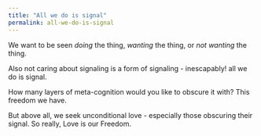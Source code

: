 ```yaml
---
title: "All we do is signal"
permalink: all-we-do-is-signal
---
```


We want to be seen *doing* the thing, *wanting* the thing, or *not wanting* the thing.

Also not caring about signaling is a form of signaling - inescapably! all we do is signal.

How many layers of meta-cognition would you like to obscure it with? This freedom we have.

But above all, we seek unconditional love - especially those obscuring their signal. So really, Love is our Freedom.
